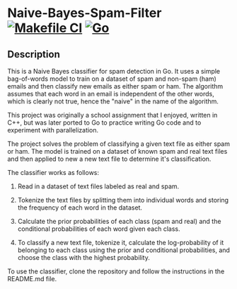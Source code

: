 # Naive-Bayes-Spam-Filter [![Makefile CI](https://github.com/WCHunt/Naive-Bayes-Spam-Filter/actions/workflows/makefile.yml/badge.svg)](https://github.com/WCHunt/Naive-Bayes-Spam-Filter/actions/workflows/makefile.yml) [![Go](https://github.com/WCHunt/Naive-Bayes-Spam-Filter/actions/workflows/go.yml/badge.svg)](https://github.com/WCHunt/Naive-Bayes-Spam-Filter/actions/workflows/go.yml)

## Description
This is a Naive Bayes classifier for spam detection in Go. It uses a simple bag-of-words model to train on a dataset of spam and non-spam (ham) emails and then classify new emails as either spam or ham. The algorithm assumes that each word in an email is independent of the other words, which is clearly not true, hence the "naive" in the name of the algorithm.

This project was originally a school assignment that I enjoyed, written in C++, but was later ported to Go to practice writing Go code and to experiment with parallelization.

The project solves the problem of classifying a given text file as either spam or ham. The model is trained on a dataset of known spam and real text files and then applied to new a new text file to determine it's classification.
 

The classifier works as follows:

1. Read in a dataset of text files labeled as real and spam.

2. Tokenize the text files by splitting them into individual words and storing the frequency of each word in the dataset.

3. Calculate the prior probabilities of each class (spam and real) and the conditional probabilities of each word given each class.

4. To classify a new text file, tokenize it, calculate the log-probability of it belonging to each class using the prior and conditional probabilities, and choose the class with the highest probability.

To use the classifier, clone the repository and follow the instructions in the README.md file.
